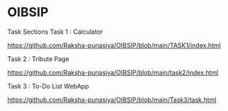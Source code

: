 # OIBSIP

Task Sections
Task 1 : Calculator

https://github.com/Raksha-punasiya/OIBSIP/blob/main/TASK1/index.html

Task 2 : Tribute Page

https://github.com/Raksha-punasiya/OIBSIP/blob/main/task2/index.html

Task 3 : To-Do List WebApp

https://github.com/Raksha-punasiya/OIBSIP/blob/main/Task3/task.html
